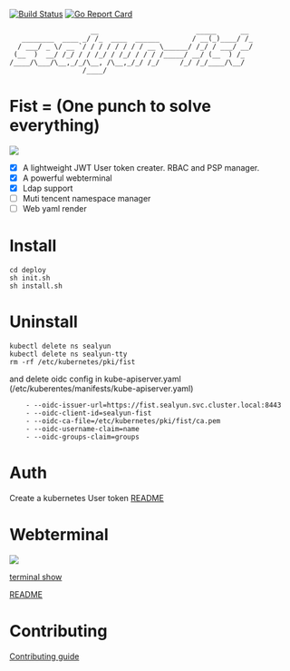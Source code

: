 [![Build Status](https://cloud.drone.io/api/badges/fanux/fist/status.svg)](https://cloud.drone.io/fanux/fist)
[![Go Report Card](https://goreportcard.com/badge/github.com/fanux/fist)](https://goreportcard.com/report/github.com/fanux/fist)

```
                    __                        _____      __ 
   ________  ____ _/ /_  ____  ______        / __(_)____/ /_
  / ___/ _ \/ __ `/ / / / / / / / __ \______/ /_/ / ___/ __/
 (__  )  __/ /_/ / / /_/ / /_/ / / / /_____/ __/ (__  ) /_  
/____/\___/\__,_/_/\__, /\__,_/_/ /_/     /_/ /_/____/\__/  
                  /____/                                    
```

# Fist = (One punch to solve everything)
![](./fist.png)

- [x] A lightweight JWT User token creater. RBAC and PSP manager.
- [x] A powerful webterminal
- [x] Ldap support
- [ ] Muti tencent namespace manager
- [ ] Web yaml render

# Install
```
cd deploy
sh init.sh
sh install.sh
```

# Uninstall
```
kubectl delete ns sealyun
kubectl delete ns sealyun-tty
rm -rf /etc/kubernetes/pki/fist
```
and delete oidc config in kube-apiserver.yaml (/etc/kuberentes/manifests/kube-apiserver.yaml)

```
    - --oidc-issuer-url=https://fist.sealyun.svc.cluster.local:8443
    - --oidc-client-id=sealyun-fist
    - --oidc-ca-file=/etc/kubernetes/pki/fist/ca.pem
    - --oidc-username-claim=name
    - --oidc-groups-claim=groups
```

# Auth
Create a kubernetes User token
[README](./auth/README.md)

# Webterminal
![](./terminal/terminal.jpg)

[terminal show](https://sealyun.com/post/fist-terminal/)

[README](./terminal/README.md)

# Contributing
[Contributing guide](./CONTRIBUTING.md)
